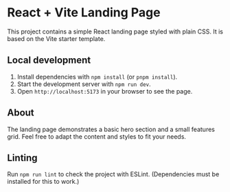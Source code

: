 # React + Vite Landing Page

This project contains a simple React landing page styled with plain CSS. It is based on the Vite starter template.

## Local development

1. Install dependencies with `npm install` (or `pnpm install`).
2. Start the development server with `npm run dev`.
3. Open `http://localhost:5173` in your browser to see the page.

## About

The landing page demonstrates a basic hero section and a small features grid. Feel free to adapt the content and styles to fit your needs.

## Linting

Run `npm run lint` to check the project with ESLint. (Dependencies must be installed for this to work.)
